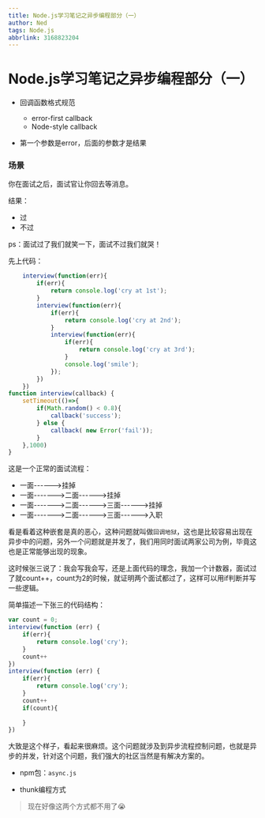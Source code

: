 ```yaml
---
title: Node.js学习笔记之异步编程部分（一）
author: Ned
tags: Node.js
abbrlink: 3168823204
---
```


# Node.js学习笔记之异步编程部分（一）

- 回调函数格式规范
  - error-first callback
  - Node-style callback

- 第一个参数是error，后面的参数才是结果

### 场景

你在面试之后，面试官让你回去等消息。

<!-- more -->

结果：

- 过
- 不过

ps：面试过了我们就笑一下，面试不过我们就哭！

先上代码：

```javascript
	interview(function(err){
		if(err){
			return console.log('cry at 1st');
		}
		interview(function(err){
			if(err){
				return console.log('cry at 2nd');
			}
			interview(function(err){
				if(err){
					return console.log('cry at 3rd');
				}
				console.log('smile');
			});
		})
	})
function interview(callback) {
	setTimeout(()=>{
		if(Math.random() < 0.8){
			callback('success');
		} else {
			callback( new Error('fail')); 
		}
	},1000)
}
```

这是一个正常的面试流程：

- 一面------>挂掉
- 一面------->二面------>挂掉
- 一面------->二面------>三面------>挂掉
- 一面------->二面------>三面------>入职

看是看着这种嵌套是真的恶心，这种问题就叫做`回调地狱`，这也是比较容易出现在异步中的问题，另外一个问题就是并发了，我们用同时面试两家公司为例，毕竟这也是正常能够出现的现象。

这时候张三说了：我会写我会写，还是上面代码的理念，我加一个计数器，面试过了就count++，count为2的时候，就证明两个面试都过了，这样可以用if判断并写一些逻辑。

简单描述一下张三的代码结构：

```javascript
var count = 0;
interview(function (err) {
    if(err){
        return console.log('cry');
    }
    count++
})
interview(function (err) {
    if(err){
        return console.log('cry');
    }
    count++
    if(count){
        
    }
})
```

大致是这个样子，看起来很麻烦。这个问题就涉及到异步流程控制问题，也就是异步的并发，针对这个问题，我们强大的社区当然是有解决方案的。

- npm包：`async.js`

- thunk编程方式

> 现在好像这两个方式都不用了😭

